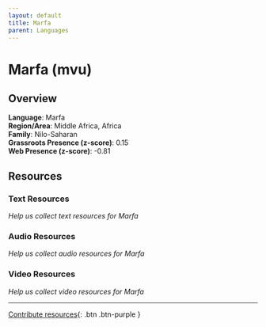 ```yaml
---
layout: default
title: Marfa
parent: Languages
---
```


# Marfa (mvu)

## Overview

**Language**: Marfa  
**Region/Area**: Middle Africa, Africa  
**Family**: Nilo-Saharan  
**Grassroots Presence (z-score)**: 0.15  
**Web Presence (z-score)**: -0.81  

## Resources

### Text Resources
*Help us collect text resources for Marfa*

### Audio Resources
*Help us collect audio resources for Marfa*

### Video Resources
*Help us collect video resources for Marfa*

---

[Contribute resources](https://forms.office.com/e/1SfLJx3u1r){: .btn .btn-purple }
